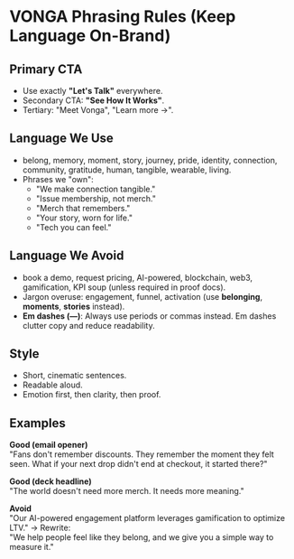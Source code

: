 # VONGA Phrasing Rules (Keep Language On-Brand)

## Primary CTA
- Use exactly **"Let's Talk"** everywhere.
- Secondary CTA: **"See How It Works"**.
- Tertiary: "Meet Vonga", "Learn more →".

## Language We Use
- belong, memory, moment, story, journey, pride, identity, connection, community, gratitude, human, tangible, wearable, living.
- Phrases we "own":
  - "We make connection tangible."
  - "Issue membership, not merch."
  - "Merch that remembers."
  - "Your story, worn for life."
  - "Tech you can feel."

## Language We Avoid
- book a demo, request pricing, AI-powered, blockchain, web3, gamification, KPI soup (unless required in proof docs).
- Jargon overuse: engagement, funnel, activation (use **belonging**, **moments**, **stories** instead).
- **Em dashes (—)**: Always use periods or commas instead. Em dashes clutter copy and reduce readability.

## Style
- Short, cinematic sentences.  
- Readable aloud.  
- Emotion first, then clarity, then proof.

## Examples

**Good (email opener)**  
"Fans don't remember discounts. They remember the moment they felt seen. What if your next drop didn't end at checkout, it started there?"

**Good (deck headline)**  
"The world doesn't need more merch. It needs more meaning."

**Avoid**  
"Our AI-powered engagement platform leverages gamification to optimize LTV." → Rewrite:  
"We help people feel like they belong, and we give you a simple way to measure it."
